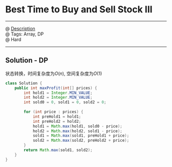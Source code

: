 # Best Time to Buy and Sell Stock III
------------------
@ [Description](https://leetcode.com/problems/best-time-to-buy-and-sell-stock-iii/)  
@ Tags: Array, DP   
@ Hard

------------------
## Solution - DP
状态转换，时间复杂度为$O(n)$, 空间复杂度为$O(1)$  
```java
class Solution {
    public int maxProfit(int[] prices) {
        int hold1 = Integer.MIN_VALUE;
        int hold2 = Integer.MIN_VALUE;
        int sold0 = 0, sold1 = 0, sold2 = 0;
        
        for (int price : prices) {
            int preHold1 = hold1;
            int preHold2 = hold2;
            hold1 = Math.max(hold1, sold0 - price);
            hold2 = Math.max(hold2, sold1 - price);
            sold1 = Math.max(sold1, preHold1 + price);
            sold2 = Math.max(sold2, preHold2 + price);
        }
        return Math.max(sold1, sold2);
    }
}
```
